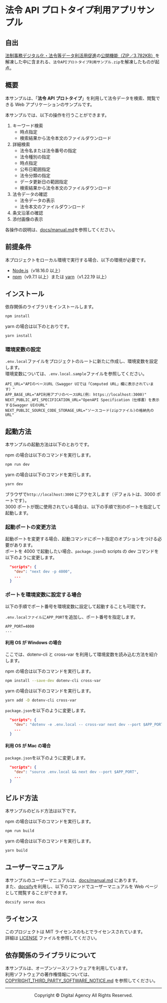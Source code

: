 # 法令 API プロトタイプ利用アプリサンプル
## 自出
[法制事務デジタル化・法令等データ利活用促進](https://www.digital.go.jp/policies/legal-practice)の[公開機能（ZIP／3,782KB）](https://www.digital.go.jp/assets/contents/node/basic_page/field_ref_resources/7f49ac76-91f1-44ba-91bd-2114973fcc61/b75ba408/20240524_policies_legal-practice_outline_03.zip)を解凍した中に含まれる、`法令APIプロトタイプ利用サンプル.zip`を解凍したものが起点。

## 概要

本サンプルは、「**法令 API プロトタイプ**」を利用して法令データを検索、閲覧できる Web アプリケーションのサンプルです。

本サンプルでは、以下の操作を行うことができます。

<ol>
    <li>キーワード検索
        <ul>
            <li>時点指定</li>
            <li>検索結果から法令本文のファイルダウンロード</li>
        </ul>
    </li>
    <li>詳細検索
        <ul>
            <li>法令名または法令番号の指定</li>
            <li>法令種別の指定</li>
            <li>時点指定</li>
            <li>公布日範囲指定</li>
            <li>法令分類の指定</li>  
            <li>データ更新日の範囲指定</li>
            <li>検索結果から法令本文のファイルダウンロード</li>
        </ul>
    <li>法令データの確認
      <ul>
        <li>法令データの表示</li>
        <li>法令本文のファイルダウンロード</li>
      </ul>
    <li>条文沿革の確認</li>
    <li>添付画像の表示</li>  
    </li>
</ol>

各操作の説明は、[docs/manual.md](./docs/manual.md)を参照してください。

## 前提条件

本プロジェクトをローカル環境で実行する場合、以下の環境が必要です。

- [Node.js](https://nodejs.org/)（v18.16.0 以上）
- [npm](https://www.npmjs.com/)（v9.7.1 以上）または [yarn](https://yarnpkg.com/)（v1.22.19 以上）

## インストール

依存関係のライブラリをインストールします。

```sh
npm install
```

yarn の場合は以下のとおりです。

```sh
yarn install
```

### 環境変数の設定

`.env.local`ファイルをプロジェクトのルートに新たに作成し、環境変数を設定します。  
環境変数については、`.env.local.sample`ファイルを参照してください。

```env
API_URL="APIのベースURL（Swagger UIでは「Computed URL」欄に表示されています）"
APP_BASE_URL="API利用アプリのベースURL(例: https://localhost:3000)"
NEXT_PUBLIC_API_SPECIFICATION_URL="OpenAPI Specification（仕様書）を表示するSwagger UIのURL"
NEXT_PUBLIC_SOURCE_CODE_STORAGE_URL="ソースコード(zipファイル)の格納先のURL"
```

## 起動方法

本サンプルの起動方法は以下のとおりです。

npm の場合は以下のコマンドを実行します。

```sh
npm run dev
```

yarn の場合は以下のコマンドを実行します。

```sh
yarn dev
```

ブラウザで`http://localhost:3000` にアクセスします（デフォルトは、3000 ポートです）。  
3000 ポートが既に使用されている場合は、以下の手順で別のポートを指定して起動します。

### 起動ポートの変更方法

起動ポートを変更する場合、起動コマンドにポート指定のオプションをつける必要があります。  
ポートを 4000 で起動したい場合、`package.json`の scripts の dev コマンドを以下のように変更します。

```json
  "scripts": {
    "dev": "next dev -p 4000",
    ...
  }
```

### ポートを環境変数に設定する場合

以下の手順でポート番号を環境変数に設定して起動することも可能です。

`.env.localファイル`に`APP_PORT`を追加し、ポート番号を指定します。

```env
APP_PORT=4000
...
```

#### 利用 OS が Windows の場合

ここでは、dotenv-cli と cross-var を利用して環境変数を読み込む方法を紹介します。

npm の場合は以下のコマンドを実行します。

```sh
npm install --save-dev dotenv-cli cross-var
```

yarn の場合は以下のコマンドを実行します。

```sh
yarn add -D dotenv-cli cross-var
```

`package.json`を以下のように変更します。

```json
  "scripts": {
    "dev": "dotenv -e .env.local -- cross-var next dev --port $APP_PORT",
    ...
  }
```

#### 利用 OS が Mac の場合

`package.json`を以下のように変更します。

```json
  "scripts": {
    "dev": "source .env.local && next dev --port $APP_PORT",
    ...
  }
```

## ビルド方法

本サンプルのビルド方法は以下です。

npm の場合は以下のコマンドを実行します。

```sh
npm run build
```

yarn の場合は以下のコマンドを実行します。

```sh
yarn build
```

## ユーザーマニュアル

本サンプルのユーザーマニュアルは、[docs/manual.md](./docs/manual.md) にあります。  
また、[docsify](https://docsify.js.org/#/)を利用し、以下のコマンドでユーザーマニュアルを Web ページとして閲覧することができます。

```sh
docsify serve docs
```

## ライセンス

このプロジェクトは MIT ライセンスのもとでライセンスされています。  
詳細は [LICENSE](LICENSE) ファイルを参照してください。

## 依存関係のライブラリについて

本サンプルは、オープンソースソフトウェアを利用しています。  
利用ソフトウェアの著作権情報については、[COPYRIGHT_THIRD_PARTY_SOFTWARE_NOTICE.md](./COPYRIGHT_THIRD_PARTY_SOFTWARE_NOTICE.md) を参照してください。

---

<div align="center">Copyright ©︎ Digital Agency All Rights Reserved.</div>
